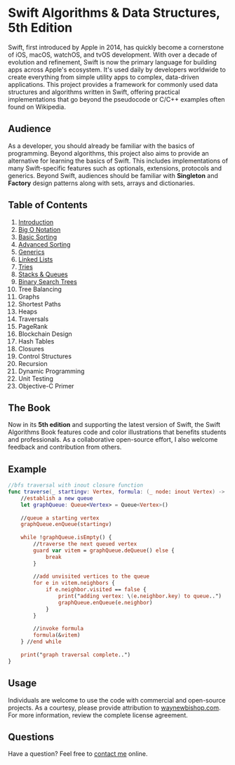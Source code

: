 # Swift Algorithms & Data Structures, 5th Edition

Swift, first introduced by Apple in 2014, has quickly become a cornerstone of iOS, macOS, watchOS, and tvOS development. With over a decade of evolution and refinement, Swift is now the primary language for building apps across Apple's ecosystem. It's used daily by developers worldwide to create everything from simple utility apps to complex, data-driven applications. This project provides a framework for commonly used data structures and algorithms written in Swift, offering practical implementations that go beyond the pseudocode or C/C++ examples often found on Wikipedia.

## Audience

As a developer, you should already be familiar with the basics of programming. Beyond algorithms, this project also aims to provide an alternative for learning the basics of Swift. This includes implementations of many Swift-specific features such as optionals, extensions, protocols and generics. Beyond Swift, audiences should be familiar with **Singleton** and **Factory** design patterns along with sets, arrays and dictionaries.

## Table of Contents

1. [Introduction](book/chapters/01_introduction.md)
2. [Big O Notation](book/chapters/02_big_o_notation.md)
3. [Basic Sorting](book/chapters/03_basic_sorting.md)
4. [Advanced Sorting](book/chapters/04_advanced_sorting.md)
5. [Generics](book/chapters/05_generics.md)
6. [Linked Lists](book/chapters/06_linked_lists.md)
7. [Tries](book/chapters/07_tries.md)
8. [Stacks & Queues](book/chapters/08_stacks_queues.md)
9. [Binary Search Trees](book/chapters/09_binary_search_trees.md)
10. Tree Balancing
11. Graphs
12. Shortest Paths
13. Heaps
14. Traversals
15. PageRank
16. Blockchain Design
17. Hash Tables
18. Closures
19. Control Structures
20. Recursion
21. Dynamic Programming
22. Unit Testing
23. Objective-C Primer

## The Book

Now in its **5th edition** and supporting the latest version of Swift, the Swift Algorithms Book features code and color illustrations that benefits students and professionals. As a collaborative open-source effort, I also welcome feedback and contribution from others.

## Example

```swift
//bfs traversal with inout closure function
func traverse(_ startingv: Vertex, formula: (_ node: inout Vertex) -> ()) {
    //establish a new queue
    let graphQueue: Queue<Vertex> = Queue<Vertex>()
    
    //queue a starting vertex
    graphQueue.enQueue(startingv)
    
    while !graphQueue.isEmpty() {
        //traverse the next queued vertex
        guard var vitem = graphQueue.deQueue() else {
            break
        }
        
        //add unvisited vertices to the queue
        for e in vitem.neighbors {
            if e.neighbor.visited == false {
                print("adding vertex: \(e.neighbor.key) to queue..")
                graphQueue.enQueue(e.neighbor)
            }
        }
        
        //invoke formula
        formula(&vitem)
    } //end while
    
    print("graph traversal complete..")
}
```

## Usage

Individuals are welcome to use the code with commercial and open-source projects. As a courtesy, please provide attribution to [waynewbishop.com](http://www.waynewbishop.com). For more information, review the complete license agreement.

## Questions

Have a question? Feel free to [contact me](https://www.linkedin.com/in/waynebishop/) online.